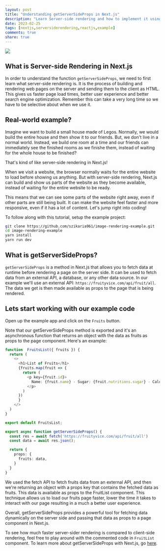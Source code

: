 ```yaml
---
layout: post
title: "Understanding getServerSideProps in Next.js"
description: "Learn Server-side rendering and how to implement it using getServerSideProps method in Next.js apps"
date: 2023-02-25
tags: [nextjs,serversiderendering,reactjs,example]
comments: true
share: true
---
```

![](https://res.cloudinary.com/sabazikaria/image/upload/v1677340490/kyjqmxv1ivdggo7j2lws.png)

## What is Server-side Rendering in Next.js

In order to understand the function `getServerSideProps`, we need to first learn what server-side rendering is. It is the process of building and rendering web pages on the server and sending them to the client as HTML. This gives us faster page load times, better user experience and better search engine optimization. Remember this can take a very long time so we have to be selective about when we use it.

## Real-world example?

Imagine we want to build a small house made of Legos. Normally, we would build the entire house and then show it to our friends. But, we don't live in a normal world. Instead, we build one room at a time and our friends can immediately see the finished rooms as we finishe them, instead of waiting for the whole house to be finished?

That's kind of like server-side rendering in Next.js!

When we visit a website, the browser normally waits for the entire website to load before showing us anything. But with server-side rendering, Next.js can build and show us parts of the website as they become available, instead of waiting for the entire website to be ready.

This means that we can see some parts of the website right away, even if other parts are still being built. It can make the website feel faster and more responsive, even if it has a lot of content. Let's jump right into coding!

To follow along with this tutorial, setup the example project:

```bash
git clone https://github.com/szikaria961/image-rendering-example.git
cd image-rendering-example
yarn install
yarn run dev
```

## What is getServerSideProps?

`getServerSideProps` is a method in Next.js that allows you to fetch data at runtime before rendering a page on the server side. It can be used to fetch data from an external API, a database, or any other data source. In our example we'll use an external API: `https://fruityvice.com/api/fruit/all`. The data we get is then made available as props to the page that is being rendered.

## Lets start working with our example code

Open up the example app and click on the `Fruits` button.

Note that our getServerSideProps method is exported and it's an asynchronous function that returns an object with the data as fruits as props to the page component. Here's an example:


```typescript
function  FruitsList({ fruits }) {
  return (
    <>
      <h1>List of Fruits</h1>
      {fruits.map(fruit => {
        return (
          <p key={fruit.id}>
            Name: {fruit.name} - Sugar: {fruit.nutritions.sugar} - Calories: {fruit.nutritions.calories}
          </p>
        )
      })
      }
    </>
  )
}

export default FruitsList;

export async function getServerSideProps() {
  const res = await fetch('https://fruityvice.com/api/fruit/all')
  const data = await res.json();

  return {
    props: {
      fruits: data,
    }
  }
}
```



We used the fetch API to fetch fruits data from an external API, and then we're returning an object with a props key that contains the fetched data as fruits. This data is available as props to the FruitList component. This technique allows us to load our fruits page faster, lower the time it takes to interact with our page resulting in a much a better user experience.

Overall, getServerSideProps provides a powerful tool for fetching data dynamically on the server side and passing that data as props to a page component in Next.js.

To see how much faster server-sider rendering is compared to client-side rendering, feel free to play around with the commented code in `FruitList` component. To learn more about getServerSideProps with Next.js, go [here](https://nextjs.org/docs/basic-features/data-fetching/get-server-side-props).
